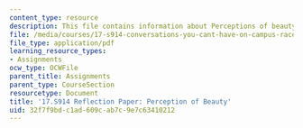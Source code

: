```yaml
---
content_type: resource
description: This file contains information about Perceptions of beauty.
file: /media/courses/17-s914-conversations-you-cant-have-on-campus-race-ethnicity-gender-and-identity-spring-2012/32f7f9bdc1ad609cab7c9e7c63410212_MIT17_S914S12_beauty2.pdf
file_type: application/pdf
learning_resource_types:
- Assignments
ocw_type: OCWFile
parent_title: Assignments
parent_type: CourseSection
resourcetype: Document
title: '17.S914 Reflection Paper: Perception of Beauty'
uid: 32f7f9bd-c1ad-609c-ab7c-9e7c63410212
---
```

